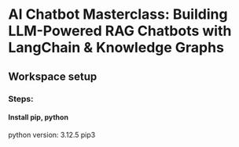 # AI Chatbot Masterclass: Building LLM-Powered RAG Chatbots with LangChain & Knowledge Graphs

## Workspace setup

### Steps:
#### Install pip, python
python version: 3.12.5
pip3